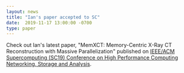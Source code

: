 ```yaml
---
layout: news
title: "Ian's paper accepted to SC"
date:  2019-11-17 13:00:00 -0700
type: paper
---
```


Check out Ian's latest paper, "MemXCT: Memory-Centric X-Ray CT Reconstruction with Massive Parallelization" published on [IEEE/ACM Supercomputing (SC19) Conference on High Performance Computing Networking, Storage and Analysis](https://sc19.supercomputing.org/presentation/?id=pap539&sess=sess148).
